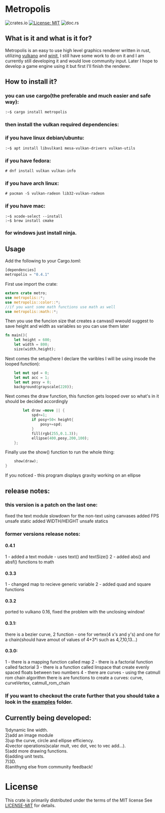 # Metropolis
![crates.io](https://img.shields.io/crates/v/metropolis.svg) [![License: MIT](https://img.shields.io/badge/License-MIT-yellow.svg)](https://opensource.org/licenses/MIT) ![doc.rs](https://docs.rs/metropolis/badge.svg?version=0.4.1)
## What is it and what is it for?

Metropolis is an easy to use high level graphics renderer written in rust, utilizing [vulkano](https://crates.io/crates/vulkano) and [winit](https://crates.io/crates/winit),
I still have some work to do on it and I am currently still developing it and would love community input.
Later I hope to develop a game engine using it but first I'll finish the renderer.
## How to install it?

### you can use cargo(the preferable and much easier and safe way):
```console
:~$ cargo install metropolis
```
### then install the vulkan required dependencies:
### if you have linux debian/ubuntu:
```console
:~$ apt install libvulkan1 mesa-vulkan-drivers vulkan-utils
```
### if you have fedora:
```console
# dnf install vulkan vulkan-info
```
### if you have arch linux:
```console
# pacman -S vulkan-radeon lib32-vulkan-radeon
```
### if you have mac:
```console
:~$ xcode-select --install
:~$ brew install cmake
```
### for windows just install ninja.

## Usage

Add the following to your Cargo.toml:
```rust
[dependencies]
metropolis = "0.4.1"
```
First use import the crate:
```rust
extern crate metro;  
use metropolis::*; 
use metropolis::color::*; 
//if you want some math functions use math as well
use metropolis::math::*;
```

Then you use the funcion size that creates a canvas(I wwould suggest to save height and width as variables so you can use them later
```rust
fn main(){                                                             
	let height = 600;
	let width = 800;
	size(width,height);
```
Next comes the setup(here I declare the varibles I will be using insode the looped function):
```rust
	let mut spd = 0;
	let mut acc = 1;
	let mut posy = 0;
	background(grayscale(220));
```
Next comes the draw function, this function gets looped over so what's in it should be decided accordingly
```rust
    	let draw =move || {
        	spd+=1;
        	if posy+50< height{
	            posy+=spd;
        	}
 	     	fill(rgb(255,0.1.3));
	       	ellipse(400,posy,200,100);
	};
```
Finally use the show() function to run the whole thing:
```rust
	show(draw);
}
```
If you noticed - this program displays gravity working on an ellipse

## release notes:
### this version is a patch on the last one:
fixed the text module slowdown for the non-text using canvases
added FPS unsafe static
added WIDTH/HEIGHT unsafe statics
### former versions release notes:
#### 0.4.1
1 - added a text module - uses text() and textSize()
2 - added abs() and absf() functions to math
#### 0.3.3
1 - changed map to recieve generic variable
2 - added quad and square functions
#### 0.3.2
ported to vulkano 0.16, fixed the problem with the unclosing window!
#### 0.3.1:
there is a bezier curve, 2 function - one for vertex(4 x's and y's) and one for a chain(should have amout of values of 4+3*i such as 4,7,10,13...)
#### 0.3.0:
1 - there is a mapping function called map
2 - there is a factorial function called factorial
3 - there is a function called linspace that create evenly spaced floats between two numbers
4 - there are curves - using the catmull rom chain algorithm there is are functions to create a curves: curve, curveVertex, catmull_rom_chain 

### If you want to checkout the crate further that you should take a look in the [examples](https://github.com/GuyL99/metropolis/tree/master/examples) folder.
## Currently being developed:
1)dynamic line width.</br>
2)add an image module</br>
3)up the curve, circle and ellipse efficiency.</br>
4)vector operations(scalar mult, vec dot, vec to vec add...).</br>
5)add more drawing functions.</br>
6)adding unit tests.</br>
7)3D.</br>
8)anithyng else from community feedback!</br>

# License 
This crate is primarily distributed under the terms of the MIT license
See  [LICENSE-MIT](https://github.com/GuyL99/metropolis/blob/master/LICENSE) for details.
